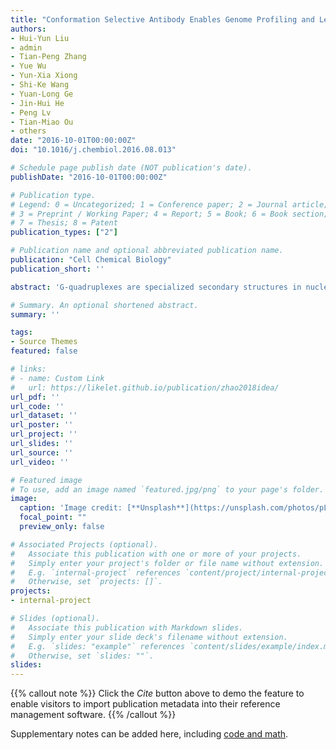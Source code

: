```yaml
---
title: "Conformation Selective Antibody Enables Genome Profiling and Leads to Discovery of Parallel G-Quadruplex in Human Telomeres"
authors:
- Hui-Yun Liu
- admin
- Tian-Peng Zhang
- Yue Wu
- Yun-Xia Xiong
- Shi-Ke Wang
- Yuan-Long Ge
- Jin-Hui He
- Peng Lv
- Tian-Miao Ou
- others
date: "2016-10-01T00:00:00Z"
doi: "10.1016/j.chembiol.2016.08.013"

# Schedule page publish date (NOT publication's date).
publishDate: "2016-10-01T00:00:00Z"

# Publication type.
# Legend: 0 = Uncategorized; 1 = Conference paper; 2 = Journal article;
# 3 = Preprint / Working Paper; 4 = Report; 5 = Book; 6 = Book section;
# 7 = Thesis; 8 = Patent
publication_types: ["2"]

# Publication name and optional abbreviated publication name.
publication: "Cell Chemical Biology"
publication_short: ''

abstract: 'G-quadruplexes are specialized secondary structures in nucleic acids that possess significant conformational polymorphisms. The precise G-quadruplex conformations in vivo and their relevance to biological functions remain controversial and unclear, especially for telomeric G-quadruplexes. Here, we report a novel single-chain variable fragment (scFv) antibody, D1, with high binding selectivity for parallel G-quadruplexes in vitro and in vivo. Genome-wide chromatin immunoprecipitation using D1 and deep-sequencing revealed the consensus sequence for parallel G-quadruplex formation, which is characterized by G-rich sequence with a short loop size (<3 nt). By using D1, telomeric parallel G-quadruplex was identified and its formation was regulated by small molecular ligands targeting and telomere replication. Together, parallel G-quadruplex specific antibody D1 was found to be a valuable tool for determination of G-quadruplex and its conformation, which will prompt further studies on the structure of G-quadruplex and its biological implication in vivo.'

# Summary. An optional shortened abstract.
summary: ''

tags:
- Source Themes
featured: false

# links:
# - name: Custom Link
#   url: https://likelet.github.io/publication/zhao2018idea/
url_pdf: ''
url_code: ''
url_dataset: ''
url_poster: ''
url_project: ''
url_slides: ''
url_source: ''
url_video: ''

# Featured image
# To use, add an image named `featured.jpg/png` to your page's folder. 
image:
  caption: 'Image credit: [**Unsplash**](https://unsplash.com/photos/pLCdAaMFLTE)'
  focal_point: ""
  preview_only: false

# Associated Projects (optional).
#   Associate this publication with one or more of your projects.
#   Simply enter your project's folder or file name without extension.
#   E.g. `internal-project` references `content/project/internal-project/index.md`.
#   Otherwise, set `projects: []`.
projects:
- internal-project

# Slides (optional).
#   Associate this publication with Markdown slides.
#   Simply enter your slide deck's filename without extension.
#   E.g. `slides: "example"` references `content/slides/example/index.md`.
#   Otherwise, set `slides: ""`.
slides:
---
```


{{% callout note %}}
Click the *Cite* button above to demo the feature to enable visitors to import publication metadata into their reference management software.
{{% /callout %}}

Supplementary notes can be added here, including [code and math](https://sourcethemes.com/academic/docs/writing-markdown-latex/).
